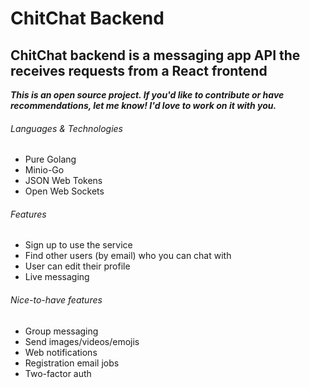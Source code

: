 # ChitChat Backend

## ChitChat backend is a messaging app API the receives requests from a React frontend

**_This is an open source project. If you'd like to contribute or have recommendations, let me know! I'd love to work on it with you._**

###### Languages & Technologies
- Pure Golang
- Minio-Go
- JSON Web Tokens
- Open Web Sockets

###### Features
- Sign up to use the service
- Find other users (by email) who you can chat with
- User can edit their profile
- Live messaging

###### Nice-to-have features
- Group messaging
- Send images/videos/emojis
- Web notifications
- Registration email jobs
- Two-factor auth

